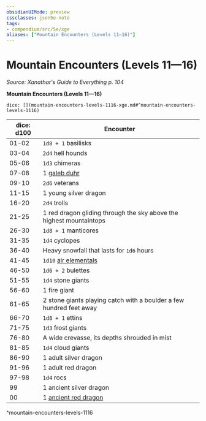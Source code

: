 ```yaml
---
obsidianUIMode: preview
cssclasses: json5e-note
tags:
- compendium/src/5e/xge
aliases: ["Mountain Encounters (Levels 11—16)"]
---
```

# Mountain Encounters (Levels 11—16)
*Source: Xanathar's Guide to Everything p. 104* 

**Mountain Encounters (Levels 11—16)**

`dice: [](mountain-encounters-levels-1116-xge.md#^mountain-encounters-levels-1116)`

| dice: d100 | Encounter |
|------------|-----------|
| 01-02 | `1d8 + 1` basilisks |
| 03-04 | `2d4` hell hounds |
| 05-06 | `1d3` chimeras |
| 07-08 | 1 [galeb duhr](compendium/bestiary/elemental/galeb-duhr.md) |
| 09-10 | `2d6` veterans |
| 11-15 | 1 young silver dragon |
| 16-20 | `2d4` trolls |
| 21-25 | 1 red dragon gliding through the sky above the highest mountaintops |
| 26-30 | `1d8 + 1` manticores |
| 31-35 | `1d4` cyclopes |
| 36-40 | Heavy snowfall that lasts for `1d6` hours |
| 41-45 | `1d10` [air elementals](compendium/bestiary/elemental/air-elemental.md) |
| 46-50 | `1d6 + 2` bulettes |
| 51-55 | `1d4` stone giants |
| 56-60 | 1 fire giant |
| 61-65 | 2 stone giants playing catch with a boulder a few hundred feet away |
| 66-70 | `1d8 + 1` ettins |
| 71-75 | `1d3` frost giants |
| 76-80 | A wide crevasse, its depths shrouded in mist |
| 81-85 | `1d4` cloud giants |
| 86-90 | 1 adult silver dragon |
| 91-96 | 1 adult red dragon |
| 97-98 | `1d4` rocs |
| 99 | 1 ancient silver dragon |
| 00 | 1 [ancient red dragon](compendium/bestiary/dragon/ancient-red-dragon.md) |
^mountain-encounters-levels-1116